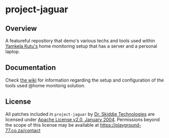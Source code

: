 # project-jaguar

## Overview

A featureful repository that demo's various techs and tools used within [Yamkela Kutu's](https://github.com/ymkl) home monitoring setup that has a server and a personal laptop.

## Documentation

Check [the wiki](https://github.com/ymkl/project-jaguar/wiki) for information regarding the setup and configuration of the tools used @home monitorig solution.

## License

All patches included in `project-jaguar` by [Dr. Skiddie Technologies](https://playground-77.co.za) are licensed under [Apache License v2.0, January 2004](https://www.apache.org/licenses/LICENSE-2.0). Permissions beyond the scope of this license may be available at https://playground-77.co.za/contact
